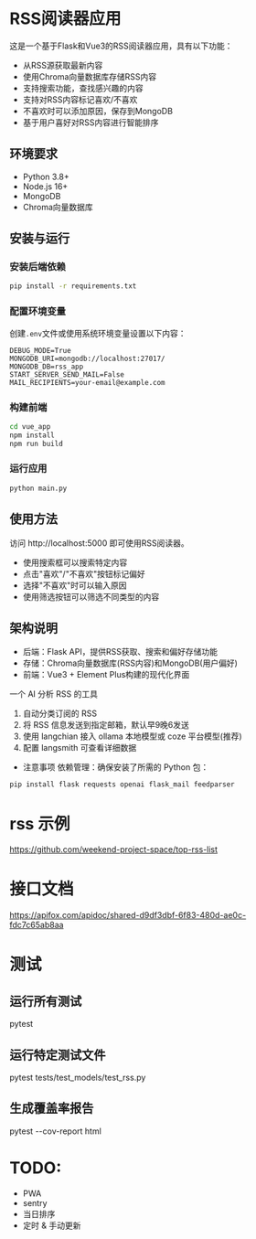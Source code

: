 # RSS阅读器应用

这是一个基于Flask和Vue3的RSS阅读器应用，具有以下功能：

- 从RSS源获取最新内容
- 使用Chroma向量数据库存储RSS内容
- 支持搜索功能，查找感兴趣的内容
- 支持对RSS内容标记喜欢/不喜欢
- 不喜欢时可以添加原因，保存到MongoDB
- 基于用户喜好对RSS内容进行智能排序

## 环境要求

- Python 3.8+
- Node.js 16+
- MongoDB
- Chroma向量数据库

## 安装与运行

### 安装后端依赖

```bash
pip install -r requirements.txt
```

### 配置环境变量

创建`.env`文件或使用系统环境变量设置以下内容：

```
DEBUG_MODE=True
MONGODB_URI=mongodb://localhost:27017/
MONGODB_DB=rss_app
START_SERVER_SEND_MAIL=False
MAIL_RECIPIENTS=your-email@example.com
```

### 构建前端

```bash
cd vue_app
npm install
npm run build
```

### 运行应用

```bash
python main.py
```

## 使用方法

访问 http://localhost:5000 即可使用RSS阅读器。

- 使用搜索框可以搜索特定内容
- 点击"喜欢"/"不喜欢"按钮标记偏好
- 选择"不喜欢"时可以输入原因
- 使用筛选按钮可以筛选不同类型的内容

## 架构说明

- 后端：Flask API，提供RSS获取、搜索和偏好存储功能
- 存储：Chroma向量数据库(RSS内容)和MongoDB(用户偏好)
- 前端：Vue3 + Element Plus构建的现代化界面

一个 AI 分析 RSS 的工具

1. 自动分类订阅的 RSS
2. 将 RSS 信息发送到指定邮箱，默认早9晚6发送
3. 使用 langchian 接入 ollama 本地模型或 coze 平台模型(推荐)
4. 配置 langsmith 可查看详细数据

* 注意事项
依赖管理：确保安装了所需的 Python 包：

`pip install flask requests openai flask_mail feedparser`

# rss 示例
https://github.com/weekend-project-space/top-rss-list

# 接口文档
https://apifox.com/apidoc/shared-d9df3dbf-6f83-480d-ae0c-fdc7c65ab8aa

# 测试
## 运行所有测试
pytest

## 运行特定测试文件
pytest tests/test_models/test_rss.py

## 生成覆盖率报告
pytest --cov-report html

# TODO:
* PWA
* sentry
* 当日排序
* 定时 & 手动更新